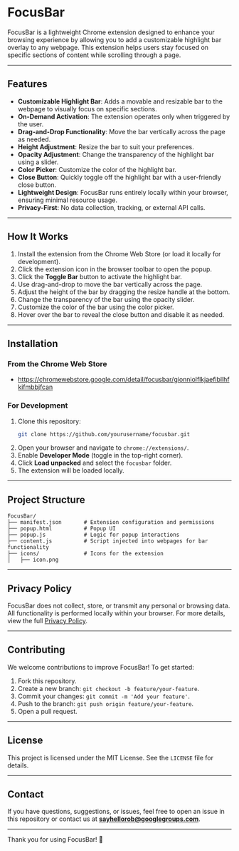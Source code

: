 # FocusBar

FocusBar is a lightweight Chrome extension designed to enhance your browsing experience by allowing you to add a customizable highlight bar overlay to any webpage. This extension helps users stay focused on specific sections of content while scrolling through a page.

---

## Features

- **Customizable Highlight Bar**: Adds a movable and resizable bar to the webpage to visually focus on specific sections.
- **On-Demand Activation**: The extension operates only when triggered by the user.
- **Drag-and-Drop Functionality**: Move the bar vertically across the page as needed.
- **Height Adjustment**: Resize the bar to suit your preferences.
- **Opacity Adjustment**: Change the transparency of the highlight bar using a slider.
- **Color Picker**: Customize the color of the highlight bar.
- **Close Button**: Quickly toggle off the highlight bar with a user-friendly close button.
- **Lightweight Design**: FocusBar runs entirely locally within your browser, ensuring minimal resource usage.
- **Privacy-First**: No data collection, tracking, or external API calls.

---

## How It Works

1. Install the extension from the Chrome Web Store (or load it locally for development).
2. Click the extension icon in the browser toolbar to open the popup.
3. Click the **Toggle Bar** button to activate the highlight bar.
4. Use drag-and-drop to move the bar vertically across the page.
5. Adjust the height of the bar by dragging the resize handle at the bottom.
6. Change the transparency of the bar using the opacity slider.
7. Customize the color of the bar using the color picker.
8. Hover over the bar to reveal the close button and disable it as needed.

---

## Installation

### From the Chrome Web Store
- https://chromewebstore.google.com/detail/focusbar/gionniolflkjaefibllhfkifmbbjfcan

### For Development
1. Clone this repository:
   ```bash
   git clone https://github.com/yourusername/focusbar.git
   ```
2. Open your browser and navigate to `chrome://extensions/`.
3. Enable **Developer Mode** (toggle in the top-right corner).
4. Click **Load unpacked** and select the `focusbar` folder.
5. The extension will be loaded locally.

---

## Project Structure

```
FocusBar/
├── manifest.json       # Extension configuration and permissions
├── popup.html          # Popup UI
├── popup.js            # Logic for popup interactions
├── content.js          # Script injected into webpages for bar functionality
├── icons/              # Icons for the extension
│   ├── icon.png
```

---

## Privacy Policy

FocusBar does not collect, store, or transmit any personal or browsing data. All functionality is performed locally within your browser. For more details, view the full [Privacy Policy](https://docs.google.com/document/d/1owDSayXOdx6NLMEt2vyVJn7yBLzDv-yFm1OrewsPV5I/edit?usp=sharing).

---

## Contributing

We welcome contributions to improve FocusBar! To get started:
1. Fork this repository.
2. Create a new branch: `git checkout -b feature/your-feature`.
3. Commit your changes: `git commit -m 'Add your feature'`.
4. Push to the branch: `git push origin feature/your-feature`.
5. Open a pull request.

---

## License

This project is licensed under the MIT License. See the `LICENSE` file for details.

---

## Contact

If you have questions, suggestions, or issues, feel free to open an issue in this repository or contact us at **sayhellorob@googlegroups.com**.

---

Thank you for using FocusBar! 🚀
